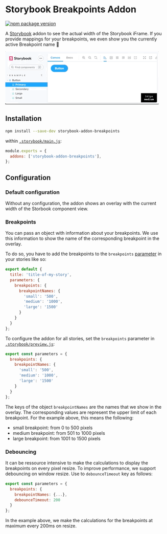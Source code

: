 # Storybook Breakpoints Addon

[![npm package version](https://img.shields.io/npm/v/storybook-addon-breakpoints)](https://www.npmjs.com/package/storybook-addon-breakpoints)

A [Storybook](https://storybook.js.org) addon to see the actual width of the Storybook iFrame. If you provide mappings for your breakpoints, we even show you the currently active Breakpoint name 🤗

![Demo](demo.gif)

## Installation

```bash
npm install --save-dev storybook-addon-breakpoints
```

within [`.storybook/main.js`](https://storybook.js.org/docs/react/configure/overview#configure-your-storybook-project):

```js
module.exports = {
  addons: ['storybook-addon-breakpoints'],
};
```

## Configuration

### Default configuration

Without any configuration, the addon shows an overlay with the current width of the Storbook component view.

### Breakpoints

You can pass an object with information about your breakpoints. We use this information to show the name of the corresponding breakpoint in the overlay.

To do so, you have to add the breakpoints to the `breakpoints` [parameter](https://storybook.js.org/docs/react/writing-stories/parameters) in your stories like so:

```js
export default {
  title: 'title-of-my-story',
  parameters: {
    breakpoints: {
      breakpointNames: {
        'small': '500',
        'medium': '1000',
        'large': '1500'
      }
    }
  }
};
```

To configure the addon for all stories, set the `breakpoints` parameter in [`.storybook/preview.js`](https://storybook.js.org/docs/react/configure/overview#configure-story-rendering):

```js
export const parameters = {
  breakpoints: {
    breakpointNames: {
      'small': '500',
      'medium': '1000',
      'large': '1500'
    }
  }
};
```

The keys of the object `breakpointNames` are the names that we show in the overlay. The corresponding values are represent the upper limit of each breakpoint. For the example above, this means the following:
- small breakpoint: from 0 to 500 pixels
- medium breakpoint: from 501 to 1000 pixels
- large breakpoint: from 1001 to 1500 pixels

### Debouncing

It can be ressource intensive to make the calculations to display the breakpoints on every pixel resize. To improve performance, we support debouncing on window resize. Use to `debounceTimeout` key as follows:

```js
export const parameters = {
  breakpoints: {
    breakpointNames: {...},
    debounceTimeout: 200
  }
};
```

In the example above, we make the calculations for the breakpoints at maximum every 200ms on resize.
